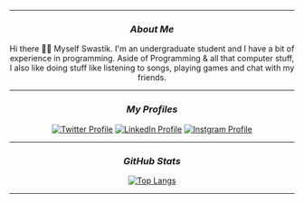 <!--Copyright 2023 Swastik2442 <https://swastik2442.github.io/>-->

<hr>
<div align = "center">
    
<!--Current Status-->
    
### <i> About Me</i>
    
Hi there 👋🏻 Myself Swastik. I'm an undergraduate student and I have a bit of experience in programming. Aside of Programming & all that computer stuff, I also like doing stuff like listening to songs, playing games and chat with my friends.
</div>
<div align = "center">
<hr>

<!--Personal Profiles-->
    
### <i> My Profiles </i>

[![Twitter Profile](https://img.icons8.com/fluency/48/twitter.png)](https://twitter.com/SwastikofIndia)
[![LinkedIn Profile](https://img.icons8.com/fluency/48/linkedin.png)](https://www.linkedin.com/in/Swastik2442)
[![Instgram Profile](https://img.icons8.com/fluency/48/instagram-new.png)](https://instagram.com/k.wastik) 
    
<hr>

<!--Statistical Information-->

### <i> GitHub Stats </i>

[![Top Langs](https://github-readme-stats-lime-xi.vercel.app/api?username=Swastik2442&theme=vision-friendly-dark&hide_title=true)](https://github.com/Swastik2442)

<hr>
</div>
